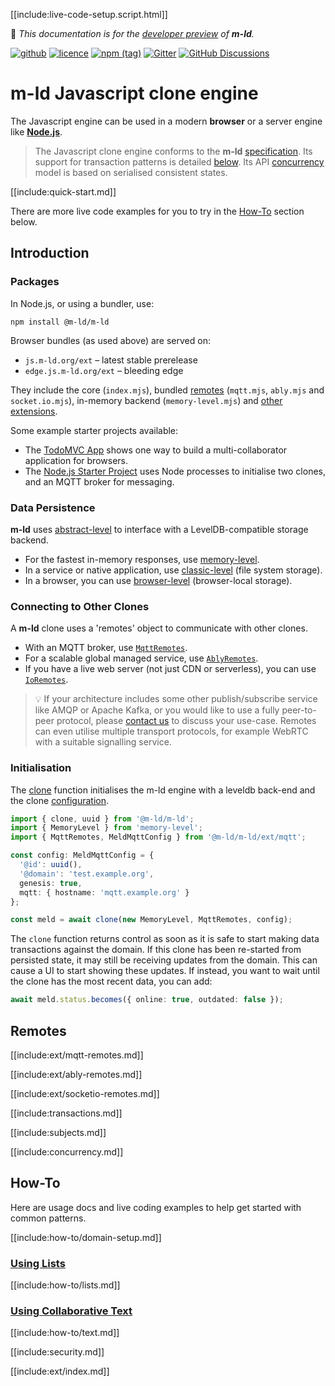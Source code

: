 [[include:live-code-setup.script.html]]

🚧 *This documentation is for
the [developer preview](http://m-ld.org/#developer-preview) of **m-ld**.*

[![github](https://img.shields.io/badge/m--ld-m--ld--js-red?logo=github)](https://github.com/m-ld/m-ld-js)
[![licence](https://img.shields.io/github/license/m-ld/m-ld-js)](https://github.com/m-ld/m-ld-js/blob/master/LICENSE)
[![npm (tag)](https://img.shields.io/npm/v/@m-ld/m-ld)](https://www.npmjs.com/package/@m-ld/m-ld)
[![Gitter](https://img.shields.io/gitter/room/m-ld/community)](https://gitter.im/m-ld/community)
[![GitHub Discussions](https://img.shields.io/github/discussions/m-ld/m-ld-spec)](https://github.com/m-ld/m-ld-spec/discussions)

# **m-ld** Javascript clone engine

The Javascript engine can be used in a modern **browser** or a server engine like
[**Node.js**](https://nodejs.org/).

> The Javascript clone engine conforms to the **m-ld**
[specification](http://spec.m-ld.org/). Its support for transaction patterns
> is detailed [below](#transactions). Its API [concurrency](#concurrency) model
> is based on serialised consistent states.

[[include:quick-start.md]]

There are more live code examples for you to try in the [How-To](#how-to) section below.

## Introduction

### Packages

In Node.js, or using a bundler, use:

`npm install @m-ld/m-ld`

Browser bundles (as used above) are served on:
- `js.m-ld.org/ext` – latest stable prerelease
- `edge.js.m-ld.org/ext` – bleeding edge

They include the core (`index.mjs`), bundled [remotes](#remotes) (`mqtt.mjs`, `ably.mjs` and `socket.io.mjs`), in-memory backend (`memory-level.mjs`) and [other extensions](#extensions).

Some example starter projects available:

- The [TodoMVC App](https://github.com/m-ld/m-ld-web-starter) shows one way to build a multi-collaborator application for browsers.
- The [Node.js Starter Project](https://github.com/m-ld/m-ld-nodejs-starter) uses Node processes to initialise two clones, and an MQTT broker for messaging.

### Data Persistence

**m-ld** uses [abstract-level](https://github.com/Level/abstract-level) to interface with a LevelDB-compatible storage backend.

- For the fastest in-memory responses, use [memory-level](https://github.com/Level/memory-level).
- In a service or native application, use [classic-level](https://github.com/Level/classic-level) (file system storage).
- In a browser, you can use [browser-level](https://github.com/Level/browser-level) (browser-local storage).

### Connecting to Other Clones

A **m-ld** clone uses a 'remotes' object to communicate with other clones.

- With an MQTT broker, use [`MqttRemotes`](#mqtt-remotes).
- For a scalable global managed service, use [`AblyRemotes`](#ably-remotes).
- If you have a live web server (not just CDN or serverless), you can use
  [`IoRemotes`](#socketio-remotes).

> 💡 If your architecture includes some other publish/subscribe service like AMQP or Apache Kafka, or you would like to use a fully peer-to-peer protocol, please [contact&nbsp;us](https://m-ld.org/hello/) to discuss your use-case. Remotes can even utilise multiple transport protocols, for example WebRTC with a suitable signalling service.

### Initialisation

The [clone](#clone) function initialises the m-ld engine with a leveldb back-end
and the clone [configuration](interfaces/meldconfig.html).

```typescript
import { clone, uuid } from '@m-ld/m-ld';
import { MemoryLevel } from 'memory-level';
import { MqttRemotes, MeldMqttConfig } from '@m-ld/m-ld/ext/mqtt';

const config: MeldMqttConfig = {
  '@id': uuid(),
  '@domain': 'test.example.org',
  genesis: true,
  mqtt: { hostname: 'mqtt.example.org' }
};

const meld = await clone(new MemoryLevel, MqttRemotes, config);
```

The `clone` function returns control as soon as it is safe to start making data transactions against the domain. If this clone has been re-started from persisted state, it may still be receiving updates from the domain. This can cause a UI to start showing these updates. If instead, you want to wait until the clone has the most recent data, you can add:

```typescript
await meld.status.becomes({ online: true, outdated: false });
```

## Remotes

[[include:ext/mqtt-remotes.md]]

[[include:ext/ably-remotes.md]]

[[include:ext/socketio-remotes.md]]

[[include:transactions.md]]

[[include:subjects.md]]

[[include:concurrency.md]]

## How-To

Here are usage docs and live coding examples to help get started with common patterns.

[[include:how-to/domain-setup.md]]

### [Using Lists](interfaces/List.html)

[[include:how-to/lists.md]]

### [Using Collaborative Text](classes/tseqtext.html)

[[include:how-to/text.md]]

[[include:security.md]]

[[include:ext/index.md]]

